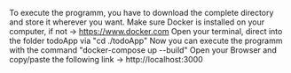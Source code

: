 To execute the programm, you have to download the complete directory and store it wherever you want.
Make sure Docker is installed on your computer, if not -> https://www.docker.com
Open your terminal, direct into the folder todoApp via "cd ./todoApp"
Now you can execute the programm with the command "docker-compose up --build"
Open your Browser and copy/paste the following link -> http://localhost:3000
